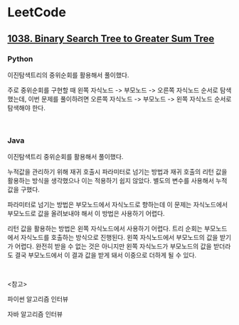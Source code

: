 # LeetCode

## [1038. Binary Search Tree to Greater Sum Tree](https://leetcode.com/problems/binary-search-tree-to-greater-sum-tree/)

### Python

이진탐색트리의 중위순회를 활용해서 풀이했다.

주로 중위순회를 구현할 때 왼쪽 자식노드 -> 부모노드 -> 오른쪽 자식노드 순서로 탐색했는데, 이번 문제를 풀이하려면 오른쪽 자식노드 -> 부모노드 -> 왼쪽 자식노드 순서로 탐색해야 한다.

<br>

### Java

이진탐색트리 중위순회를 활용해서 풀이했다.

누적값을 관리하기 위해 재귀 호출시 파라미터로 넘기는 방법과 재귀 호출의 리턴 값을 활용하는 방식을 생각했으나 이는 적용하기 쉽지 않았다. 별도의 변수를 사용해서 누적값을 구했다.

파라미터로 넘기는 방법은 부모노드에서 자식노드로 향하는데 이 문제는 자식노드에서 부모노드로 값을 올려보내야 해서 이 방법은 사용하기 어렵다.

리턴 값을 활용하는 방법은 왼쪽 자식노드에서 사용하기 어렵다. 트리 순회는 부모노드에서 자식노드를 호출하는 방식으로 진행된다. 왼쪽 자식노드에서 부모노드의 값을 받기가 어렵다. 완전히 받을 수 없는 것은 아니지만 왼쪽 자식노드가 부모노드의 값을 받더라도 결국 부모노드에서 이 결과 값을 받게 돼서 이중으로 더하게 될 수 있다.

<br>

<참고>

파이썬 알고리즘 인터뷰

자바 알고리즘 인터뷰


